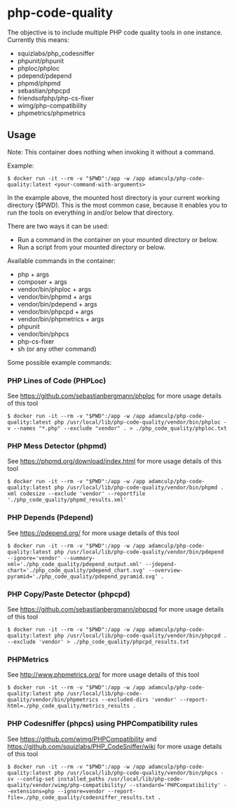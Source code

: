 # php-code-quality
The objective is to include multiple PHP code quality tools in one instance. Currently this means:

- squizlabs/php_codesniffer
- phpunit/phpunit
- phploc/phploc
- pdepend/pdepend
- phpmd/phpmd
- sebastian/phpcpd
- friendsofphp/php-cs-fixer
- wimg/php-compatibility
- phpmetrics/phpmetrics

## Usage

Note: This container does nothing when invoking it without a command.

Example:

```
$ docker run -it --rm -v "$PWD":/app -w /app adamculp/php-code-quality:latest <your-command-with-arguments>
```

In the example above, the mounted host directory is your current working directory ($PWD).
This is the most common case, because it enables you to run the tools on everything in
and/or below that directory.

There are two ways it can be used:

* Run a command in the container on your mounted directory or below.
* Run a script from your mounted directory or below.

Available commands in the container:

* php + args
* composer + args
* vendor/bin/phploc + args
* vendor/bin/phpmd + args
* vendor/bin/pdepend + args
* vendor/bin/phpcpd + args
* vendor/bin/phpmetrics + args
* phpunit
* vendor/bin/phpcs
* php-cs-fixer
* sh (or any other command)

Some possible example commands:

### PHP Lines of Code (PHPLoc)

See https://github.com/sebastianbergmann/phploc for more usage details of this tool 
```
$ docker run -it --rm -v "$PWD":/app -w /app adamculp/php-code-quality:latest php /usr/local/lib/php-code-quality/vendor/bin/phploc -v --names "*.php" --exclude "vendor" . > ./php_code_quality/phploc.txt
```

### PHP Mess Detector (phpmd)

See https://phpmd.org/download/index.html for more usage details of this tool
```
$ docker run -it --rm -v "$PWD":/app -w /app adamculp/php-code-quality:latest php /usr/local/lib/php-code-quality/vendor/bin/phpmd . xml codesize --exclude 'vendor' --reportfile './php_code_quality/phpmd_results.xml'
```

### PHP Depends (Pdepend)

See https://pdepend.org/ for more usage details of this tool
```
$ docker run -it --rm -v "$PWD":/app -w /app adamculp/php-code-quality:latest php /usr/local/lib/php-code-quality/vendor/bin/pdepend --ignore='vendor' --summary-xml='./php_code_quality/pdepend_output.xml' --jdepend-chart='./php_code_quality/pdepend_chart.svg' --overview-pyramid='./php_code_quality/pdepend_pyramid.svg' .
```

### PHP Copy/Paste Detector (phpcpd)

See https://github.com/sebastianbergmann/phpcpd for more usage details of this tool
```
$ docker run -it --rm -v "$PWD":/app -w /app adamculp/php-code-quality:latest php /usr/local/lib/php-code-quality/vendor/bin/phpcpd . --exclude 'vendor' > ./php_code_quality/phpcpd_results.txt
```

### PHPMetrics

See http://www.phpmetrics.org/ for more usage details of this tool
```
$ docker run -it --rm -v "$PWD":/app -w /app adamculp/php-code-quality:latest php /usr/local/lib/php-code-quality/vendor/bin/phpmetrics --excluded-dirs 'vendor' --report-html=./php_code_quality/metrics_results .
```

### PHP Codesniffer (phpcs) using PHPCompatibility rules

See https://github.com/wimg/PHPCompatibility and https://github.com/squizlabs/PHP_CodeSniffer/wiki for more usage details of this tool
```
$ docker run -it --rm -v "$PWD":/app -w /app adamculp/php-code-quality:latest php /usr/local/lib/php-code-quality/vendor/bin/phpcs -sv --config-set installed_paths /usr/local/lib/php-code-quality/vendor/wimg/php-compatibility/ --standard='PHPCompatibility' --extensions=php --ignore=vendor --report-file=./php_code_quality/codesniffer_results.txt .
```
